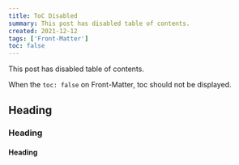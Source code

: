 ```yaml
---
title: ToC Disabled
summary: This post has disabled table of contents.
created: 2021-12-12
tags: ['Front-Matter']
toc: false
---
```


This post has disabled table of contents.

When the `toc: false` on Front-Matter, toc should not be displayed.

## Heading

### Heading

#### Heading